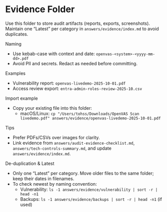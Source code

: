 # Evidence Folder

Use this folder to store audit artifacts (reports, exports, screenshots). Maintain one “Latest” per category in `answers/evidence/index.md` to avoid duplicates.

Naming
- Use kebab-case with context and date: `openvas-<system>-<yyyy-mm-dd>.pdf`
- Avoid PII and secrets. Redact as needed before committing.

Examples
- Vulnerability report: `openvas-livedemo-2025-10-01.pdf`
- Access review export: `entra-admin-roles-review-2025-10.csv`

Import example
- Copy your existing file into this folder:
  - macOS/Linux: `cp "/Users/tohss/Downloads/OpenVAS Scan livedemo.pdf" answers/evidence/openvas-livedemo-2025-10-01.pdf`

Tips
- Prefer PDFs/CSVs over images for clarity.
- Link evidence from `answers/audit-evidence-checklist.md`, `answers/tech-controls-summary.md`, and update `answers/evidence/index.md`.

De-duplication & Latest
- Only one “Latest” per category. Move older files to the same folder; keep their dates in filenames.
- To check newest by naming convention:
  - Vulnerability: `ls -1 answers/evidence/vulnerability | sort -r | head -n1`
  - Backups: `ls -1 answers/evidence/backups | sort -r | head -n1` (if used)
